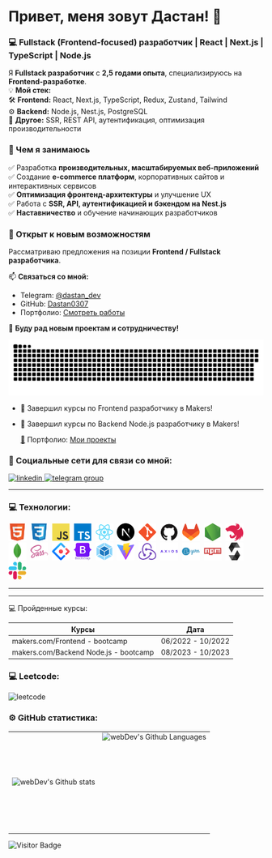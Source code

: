 # Привет, меня зовут Дастан! 👋  

### 💻 Fullstack (Frontend-focused) разработчик | React | Next.js | TypeScript | Node.js  

Я **Fullstack разработчик** с **2,5 годами опыта**, специализируюсь на **Frontend-разработке**.  
💡 **Мой стек:**  
🛠 **Frontend:** React, Next.js, TypeScript, Redux, Zustand, Tailwind  
⚙️ **Backend:** Node.js, Nest.js, PostgreSQL  
🚀 **Другое:** SSR, REST API, аутентификация, оптимизация производительности  

### 🚀 Чем я занимаюсь  
✅ Разработка **производительных, масштабируемых веб-приложений**  
✅ Создание **e-commerce платформ**, корпоративных сайтов и интерактивных сервисов  
✅ **Оптимизация фронтенд-архитектуры** и улучшение UX  
✅ Работа с **SSR, API, аутентификацией и бэкендом на Nest.js**  
✅ **Наставничество** и обучение начинающих разработчиков  

### 📌 Открыт к новым возможностям  
Рассматриваю предложения на позиции **Frontend / Fullstack разработчика**.  

📫 **Связаться со мной:**  
- Telegram: [@dastan_dev](https://t.me/dastan_dev)  
- GitHub: [Dastan0307](https://github.com/Dastan0307)  
- Портфолио: [Смотреть работы](https://docs.google.com/document/d/1DPD6DDEGBA1VjtFB5Xgw-LpBOFkFlx82G4woHS7QbRc/edit?usp=sharing)  

🚀 **Буду рад новым проектам и сотрудничеству!**  


<p align="center">
 <img width="600" src="assets/github-snake.svg" alt="snake"/>
</p>

- :seedling: Завершил курсы по Frontend разработчику в Makers!

- :seedling: Завершил курсы по Backend Node.js разработчику в Makers!

   <a href="https://my-portfolio-seven-sandy-37.vercel.app/id" target="_blank">🔗</a> Портфолио: <a href="https://my-portfolio-seven-sandy-37.vercel.app/id" target="_blank">Мои проекты</a>

### 🤝 Социальные сети для связи со мной:

  <div id="badges">
    <a href="https://www.linkedin.com/in/dastan-nurgazy-uulu-33aa512a0/" target="_blank">
      <img src="https://cdn-icons-png.flaticon.com/512/2504/2504799.png" width="35" height="35" alt="linkedin" />
    </a>
    <a href="https://web.telegram.org/a/" target="_blank">
      <img src="https://cdn-icons-png.flaticon.com/512/2111/2111646.png" width="35" height="35" alt="telegram group" />
    </a>
  </div>

---

### 💻 Технологии:

<div>
  <img src="https://github.com/devicons/devicon/blob/master/icons/html5/html5-original.svg" title="html5" alt="html5" width="35" height="35"/>&nbsp
  <img src="https://github.com/devicons/devicon/blob/master/icons/css3/css3-original.svg" title="css" alt="css" width="35" height="35"/>&nbsp
  <img src="https://github.com/devicons/devicon/blob/master/icons/javascript/javascript-original.svg" title="javascript" alt="javascript" width="35" height="35"/>&nbsp
  <img src="https://github.com/devicons/devicon/blob/master/icons/typescript/typescript-original.svg" title="typescript" alt="typescript" width="35" height="35"/>&nbsp
  <img src="https://github.com/devicons/devicon/blob/master/icons/react/react-original.svg" title="reactjs" alt="reactjs" width="35" height="35"/>&nbsp
  <img src="https://github.com/devicons/devicon/blob/master/icons/nextjs/nextjs-original.svg" title="nextjs" alt="nextjs" width="35" height="35"/>&nbsp
  <img src="https://github.com/devicons/devicon/blob/master/icons/git/git-original.svg" title="git" alt="git" width="35" height="35"/>&nbsp
  <img src="https://github.com/devicons/devicon/blob/master/icons/github/github-original.svg" title="github" alt="github" width="35" height="35"/>&nbsp
  <img src="https://github.com/devicons/devicon/blob/master/icons/gitlab/gitlab-original.svg" title="gitlab" alt="gitlab" width="35" height="35"/>&nbsp
  <img src="https://github.com/devicons/devicon/blob/master/icons/nodejs/nodejs-original.svg" title="nodejs" alt="nodejs" width="35" height="35"/>&nbsp
  <img src="https://github.com/devicons/devicon/blob/master/icons/nestjs/nestjs-original.svg" title="nestjs" alt="nestjs" width="35" height="35"/>&nbsp
  <img src="https://github.com/devicons/devicon/blob/master/icons/mongodb/mongodb-original.svg" title="mongodb" alt="mongodb" width="35" height="35"/>&nbsp
  <img src="https://github.com/devicons/devicon/blob/master/icons/sass/sass-original.svg" title="sass/scss" alt="sass/scss" width="35" height="35"/>&nbsp;
  <img src="https://github.com/devicons/devicon/blob/master/icons/antdesign/antdesign-original.svg" title="antdesign" alt="antdesign" width="35" height="35"/>&nbsp;
  <img src="https://github.com/devicons/devicon/blob/master/icons/bootstrap/bootstrap-original-wordmark.svg" title="bootstrap" alt="bootstrap" width="35" height="35"/>&nbsp;
  <img src="https://github.com/devicons/devicon/blob/master/icons/webpack/webpack-original.svg" title="webpack" alt="webpack" width="35" height="35"/>&nbsp;
  <img src="https://github.com/devicons/devicon/blob/master/icons/vitejs/vitejs-original.svg" title="vitejs" alt="vitejs" width="35" height="35"/>&nbsp;
  <img src="https://github.com/devicons/devicon/blob/master/icons/redux/redux-original.svg" title="redux" alt="redux" width="35" height="35"/>&nbsp;
  <img src="https://github.com/devicons/devicon/blob/master/icons/axios/axios-plain-wordmark.svg" title="axios" alt="axios" width="35" height="35"/>&nbsp;
  <img src="https://github.com/devicons/devicon/blob/master/icons/yarn/yarn-original-wordmark.svg" title="yarn" alt="yarn" width="35" height="35"/>&nbsp;
  <img src="https://github.com/devicons/devicon/blob/master/icons/npm/npm-original-wordmark.svg" title="npm" alt="npm" width="35" height="35"/>&nbsp;
  <img src="https://github.com/devicons/devicon/blob/master/icons/solidity/solidity-original.svg" title="solidity" alt="solidity" width="35" height="35"/>&nbsp;
  <img src="https://github.com/devicons/devicon/blob/master/icons/slack/slack-original.svg" title="slack" alt="slack" width="35" height="35"/>&nbsp;
</div>

---

---

💻 Пройденные курсы:

| Курсы                                                           | Дата              |
| ----------------------------------------------------------------| :---------------: |
| makers.com/Frontend - bootcamp                                  | 06/2022 - 10/2022 |
| makers.com/Backend Node.js - bootcamp                                   | 08/2023 - 10/2023 |


### 💻 Leetcode:

![leetcode](https://leetcode.com/nurgazyuuludastan/)

### ⚙️ GitHub статистика:

<table>
  <tr>
    <td>
      <img align="left" src="http://github-readme-streak-stats.herokuapp.com?user=Dastan0307&theme=dark&background=000000" alt="webDev's Github stats" />
    </td>
    <td>
      <img height="195px" align="right" alt="webDev's Github Languages" src="https://github-readme-stats-sigma-five.vercel.app/api/top-langs/?username=Dastan0307&layout=compact&theme=vision-friendly-dark" />
    </td>
  </tr>
</table>

![Visitor Badge](https://visitor-badge.laobi.icu/badge?page_id=filimonovalexey)
